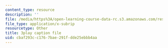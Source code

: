 ```yaml
---
content_type: resource
description: ''
file: /media/https%3A/open-learning-course-data-rc.s3.amazonaws.com/res-18-009-learn-differential-equations-up-close-with-gilbert-strang-and-cleve-moler-fall-2015/cbaf293cc1767bae291fdde25ebbb4aa_i8rnEl8O-r0.srt
file_type: application/x-subrip
resourcetype: Other
title: 3play caption file
uid: cbaf293c-c176-7bae-291f-dde25ebbb4aa
---
```

